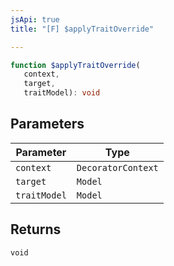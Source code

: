 ```yaml
---
jsApi: true
title: "[F] $applyTraitOverride"

---
```

```ts
function $applyTraitOverride(
   context, 
   target, 
   traitModel): void
```

## Parameters

| Parameter | Type |
| ------ | ------ |
| `context` | `DecoratorContext` |
| `target` | `Model` |
| `traitModel` | `Model` |

## Returns

`void`
